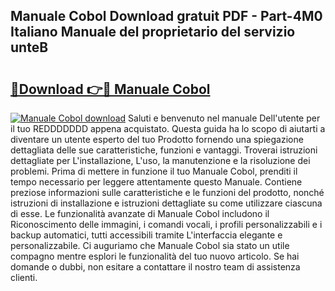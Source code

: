 ## Manuale Cobol Download gratuit PDF - Part-4M0 Italiano Manuale del proprietario del servizio unteB

# <h2><a href="http://dfa47cy.blite.top/?on=Manuale+Cobol">🔗Download 👉🔴 Manuale Cobol</a></h2>

[![Manuale Cobol download](https://i.imgur.com/lujVjoI.png)](http://dfa47cy.blite.top/?on=Manuale+Cobol)
Saluti e benvenuto nel manuale Dell'utente per il tuo REDDDDDDD appena acquistato. Questa guida ha lo scopo di aiutarti a diventare un utente esperto del tuo Prodotto fornendo una spiegazione dettagliata delle sue caratteristiche, funzioni e vantaggi. Troverai istruzioni dettagliate per L'installazione, L'uso, la manutenzione e la risoluzione dei problemi. Prima di mettere in funzione il tuo Manuale Cobol, prenditi il tempo necessario per leggere attentamente questo Manuale. Contiene preziose informazioni sulle caratteristiche e le funzioni del prodotto, nonché istruzioni di installazione e istruzioni dettagliate su come utilizzare ciascuna di esse. Le funzionalità avanzate di Manuale Cobol includono il Riconoscimento delle immagini, i comandi vocali, i profili personalizzabili e i backup automatici, tutti accessibili tramite L'interfaccia elegante e personalizzabile. Ci auguriamo che Manuale Cobol sia stato un utile compagno mentre esplori le funzionalità del tuo nuovo articolo. Se hai domande o dubbi, non esitare a contattare il nostro team di assistenza clienti.
